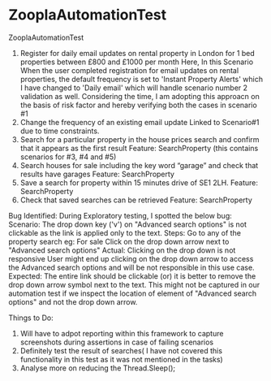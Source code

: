 # ZooplaAutomationTest
ZooplaAutomationTest

1) Register for daily email updates on rental property in London for 1 bed properties between £800 and £1000 per month
Here, In this Scenario 
When the user completed registration for email updates on rental properties, the default frequency is set to 'Instant Property Alerts' which I have changed to 'Daily email' which will handle scenario number 2 validation as well.
Considering the time, I am adopting this approacn on the basis of risk factor and hereby verifying both the cases in scenario #1
2) Change the frequency of an existing email update
Linked to Scenario#1 due to time constraints.
3) Search for a particular property in the house prices search and confirm that it appears as the first result
Feature: SearchProperty (this contains scenarios for #3, #4 and #5)
4) Search houses for sale including the key word “garage” and check that results have garages
Feature: SearchProperty
5) Save a search for property within 15 minutes drive of SE1 2LH.
Feature: SearchProperty
6) Check that saved searches can be retrieved
Feature: SearchProperty

Bug Identified:
During Exploratory testing, I spotted the below bug:
Scenario:
The drop down key ('v') on "Advanced search options" is not clickable as the link is applied only to the text.
Steps:
Go to any of the property search eg: For sale
Click on the drop down arrow next to "Advanced search options" 
Actual: Clicking on the drop down is not responsive
User might end up clicking on the drop down arrow  to access the Advanced search options and will be not responsible in this use case.
Expected: The entire link should be clickable (or) it is better to remove the drop down arrow symbol next to the text.
This might not be captured in our automation test if we inspect the location of element of "Advanced search options" and not the drop down arrow.

Things to Do:
1) Will have to adpot reporting within this framework to capture screenshots during assertions in case of failing scenarios
2) Definitely test the result of searches( I have not covered this functionality in this test as it was not mentioned in the tasks)
3) Analyse more on reducing the Thread.Sleep();
